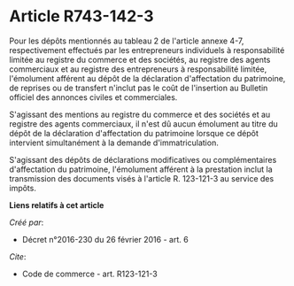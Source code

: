 # Article R743-142-3

Pour les dépôts mentionnés au tableau 2 de l'article annexe 4-7, respectivement effectués par les entrepreneurs individuels à
responsabilité limitée au registre du commerce et des sociétés, au registre des agents commerciaux et au registre des
entrepreneurs à responsabilité limitée, l'émolument afférent au dépôt de la déclaration d'affectation du patrimoine, de
reprises ou de transfert n'inclut pas le coût de l'insertion au Bulletin officiel des annonces civiles et commerciales.

S'agissant des mentions au registre du commerce et des sociétés et au registre des agents commerciaux, il n'est dû aucun
émolument au titre du dépôt de la déclaration d'affectation du patrimoine lorsque ce dépôt intervient simultanément à la
demande d'immatriculation.

S'agissant des dépôts de déclarations modificatives ou complémentaires d'affectation du patrimoine, l'émolument afférent à la
prestation inclut la transmission des documents visés à l'article R. 123-121-3 au service des impôts.

**Liens relatifs à cet article**

_Créé par_:

  - Décret n°2016-230 du 26 février 2016 - art. 6

_Cite_:

  - Code de commerce - art. R123-121-3

